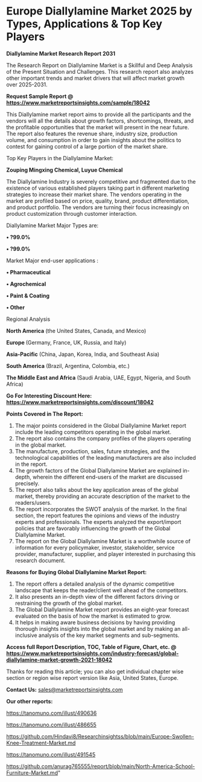 # Europe Diallylamine Market 2025 by Types, Applications & Top Key Players

<strong>Diallylamine Market Research Report 2031</strong>

The Research Report on Diallylamine Market is a Skillful and Deep Analysis of the Present Situation and Challenges. This research report also analyzes other important trends and market drivers that will affect market growth over 2025-2031.

<strong>Request Sample Report @ <a href=https://www.marketreportsinsights.com/sample/18042>https://www.marketreportsinsights.com/sample/18042</a></strong>

This Diallylamine market report aims to provide all the participants and the vendors will all the details about growth factors, shortcomings, threats, and the profitable opportunities that the market will present in the near future. The report also features the revenue share, industry size, production volume, and consumption in order to gain insights about the politics to contest for gaining control of a large portion of the market share.

Top Key Players in the Diallylamine Market:

<strong>Zouping Mingxing Chemical, Luyue Chemical</strong>

The Diallylamine Industry is severely competitive and fragmented due to the existence of various established players taking part in different marketing strategies to increase their market share. The vendors operating in the market are profiled based on price, quality, brand, product differentiation, and product portfolio. The vendors are turning their focus increasingly on product customization through customer interaction.

Diallylamine Market Major Types are:

<strong>• ?99.0%

• ?99.0%</strong>

Market Major end-user applications :

<strong>• Pharmaceutical

• Agrochemical

• Paint & Coating

• Other</strong>

Regional Analysis

</u><strong><b>North America</b></strong> (the United States, Canada, and Mexico)

<strong><b>Europe </b></strong>(Germany, France, UK, Russia, and Italy)

<strong><b>Asia-Pacific</b></strong> (China, Japan, Korea, India, and Southeast Asia)

<strong><b>South America</b></strong> (Brazil, Argentina, Colombia, etc.)

<strong><b>The Middle East and Africa</b></strong> (Saudi Arabia, UAE, Egypt, Nigeria, and South Africa)

<strong>Go For Interesting Discount Here: <a href=https://www.marketreportsinsights.com/discount/18042>https://www.marketreportsinsights.com/discount/18042</a></strong>

<strong>Points Covered in The Report:</strong>
<ol>
  <li>The major points considered in the Global Diallylamine Market report include the leading competitors operating in the global market.</li>
  <li>The report also contains the company profiles of the players operating in the global market.</li>
  <li>The manufacture, production, sales, future strategies, and the technological capabilities of the leading manufacturers are also included in the report.</li>
  <li>The growth factors of the Global Diallylamine Market are explained in-depth, wherein the different end-users of the market are discussed precisely.</li>
  <li>The report also talks about the key application areas of the global market, thereby providing an accurate description of the market to the readers/users.</li>
  <li>The report incorporates the SWOT analysis of the market. In the final section, the report features the opinions and views of the industry experts and professionals. The experts analyzed the export/import policies that are favorably influencing the growth of the Global Diallylamine Market.</li>
  <li>The report on the Global Diallylamine Market is a worthwhile source of information for every policymaker, investor, stakeholder, service provider, manufacturer, supplier, and player interested in purchasing this research document.</li>
</ol>
<strong>Reasons for Buying Global Diallylamine Market Report:</strong>

<ol>
  <li>The report offers a detailed analysis of the dynamic competitive landscape that keeps the reader/client well ahead of the competitors.</li>
  <li>It also presents an in-depth view of the different factors driving or restraining the growth of the global market.</li>
  <li>The Global Diallylamine Market report provides an eight-year forecast evaluated on the basis of how the market is estimated to grow.</li>
  <li>It helps in making aware business decisions by having providing thorough insights insights into the global market and by making an all-inclusive analysis of the key market segments and sub-segments.</li>
</ol>
<strong>Access full Report Description, TOC, Table of Figure, Chart, etc. @ <a href=https://www.marketreportsinsights.com/industry-forecast/global-diallylamine-market-growth-2021-18042>https://www.marketreportsinsights.com/industry-forecast/global-diallylamine-market-growth-2021-18042</a></strong>


Thanks for reading this article; you can also get individual chapter wise section or region wise report version like Asia, United States, Europe.

<strong>Contact Us:</strong>
sales@marketreportsinsights.com

<strong>Our other reports:</strong>

<a href=https://tanomuno.com/illust/490636>https://tanomuno.com/illust/490636</a>

<a href=https://tanomuno.com/illust/486655>https://tanomuno.com/illust/486655</a>

<a href=https://github.com/Hindavi8/Researchinsightss/blob/main/Europe-Swollen-Knee-Treatment-Market.md>https://github.com/Hindavi8/Researchinsightss/blob/main/Europe-Swollen-Knee-Treatment-Market.md</a>

<a href=https://tanomuno.com/illust/491545>https://tanomuno.com/illust/491545</a>

<a href=https://github.com/anurag765555/report/blob/main/North-America-School-Furniture-Market.md>https://github.com/anurag765555/report/blob/main/North-America-School-Furniture-Market.md</a>"
